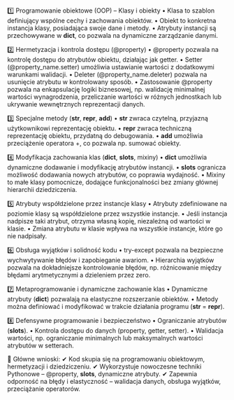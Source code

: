 1️⃣ Programowanie obiektowe (OOP) – Klasy i obiekty
	•	Klasa to szablon definiujący wspólne cechy i zachowania obiektów.
	•	Obiekt to konkretna instancja klasy, posiadająca swoje dane i metody.
	•	Atrybuty instancji są przechowywane w __dict__, co pozwala na dynamiczne zarządzanie danymi.

2️⃣ Hermetyzacja i kontrola dostępu (@property)
	•	@property pozwala na kontrolę dostępu do atrybutów obiektu, działając jak getter.
	•	Setter (@property_name.setter) umożliwia ustawianie wartości z dodatkowymi warunkami walidacji.
	•	Deleter (@property_name.deleter) pozwala na usunięcie atrybutu w kontrolowany sposób.
	•	Zastosowanie @property pozwala na enkapsulację logiki biznesowej, np. walidację minimalnej wartości wynagrodzenia, przeliczanie wartości w różnych jednostkach lub ukrywanie wewnętrznych reprezentacji danych.

3️⃣ Specjalne metody (__str__, __repr__, __add__)
	•	__str__ zwraca czytelną, przyjazną użytkownikowi reprezentację obiektu.
	•	__repr__ zwraca techniczną reprezentację obiektu, przydatną do debugowania.
	•	__add__ umożliwia przeciążenie operatora +, co pozwala np. sumować obiekty.

4️⃣ Modyfikacja zachowania klas (__dict__, __slots__, mixiny)
	•	__dict__ umożliwia dynamiczne dodawanie i modyfikację atrybutów instancji.
	•	__slots__ ogranicza możliwość dodawania nowych atrybutów, co poprawia wydajność.
	•	Mixiny to małe klasy pomocnicze, dodające funkcjonalności bez zmiany głównej hierarchii dziedziczenia.

5️⃣ Atrybuty współdzielone przez instancje klasy
	•	Atrybuty zdefiniowane na poziomie klasy są współdzielone przez wszystkie instancje.
	•	Jeśli instancja nadpisze taki atrybut, otrzyma własną kopię, niezależną od wartości w klasie.
	•	Zmiana atrybutu w klasie wpływa na wszystkie instancje, które go nie nadpisały.

6️⃣ Obsługa wyjątków i solidność kodu
	•	try-except pozwala na bezpieczne wychwytywanie błędów i zapobieganie awariom.
	•	Hierarchia wyjątków pozwala na dokładniejsze kontrolowanie błędów, np. różnicowanie między błędami arytmetycznymi a dzieleniem przez zero.

7️⃣ Metaprogramowanie i dynamiczne zachowanie klas
	•	Dynamiczne atrybuty (__dict__) pozwalają na elastyczne rozszerzanie obiektów.
	•	Metody można definiować i modyfikować w trakcie działania programu (__str__ = __repr__).

8️⃣ Defensywne programowanie i bezpieczeństwo
	•	Ograniczanie atrybutów (__slots__).
	•	Kontrola dostępu do danych (property, getter, setter).
	•	Walidacja wartości, np. ograniczanie minimalnych lub maksymalnych wartości atrybutów w setterach.


🚀 Główne wnioski:
✔ Kod skupia się na programowaniu obiektowym, hermetyzacji i dziedziczeniu.
✔ Wykorzystuje nowoczesne techniki Pythonowe – @property, __slots__, dynamiczne atrybuty.
✔ Zapewnia odporność na błędy i elastyczność – walidacja danych, obsługa wyjątków, przeciążanie operatorów.
